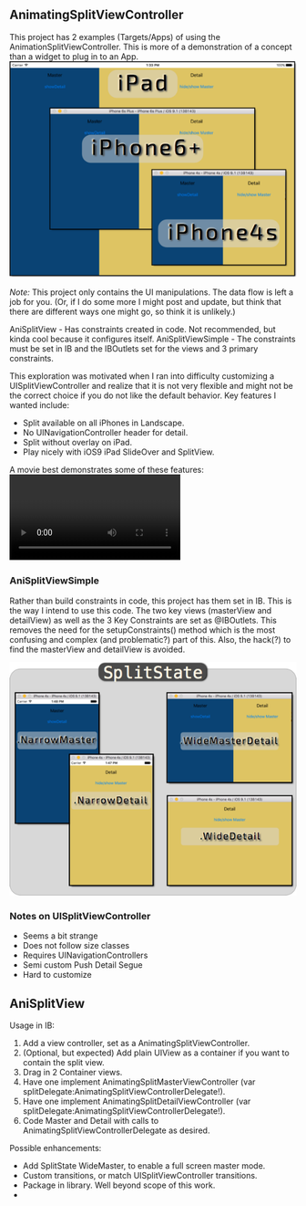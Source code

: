 ## AnimatingSplitViewController

This project has 2 examples (Targets/Apps) of using the AnimationSplitViewController. This is more of
a demonstration of a concept than a widget to plug in to an App.
![Split Examples](./Split3Ex.png)

*Note:* This project only contains the UI manipulations. The data flow is left a job for you. (Or, if I do some more
I might post and update, but think that there are different ways one might go, so think it is unlikely.)

AniSplitView - Has constraints created in code. Not recommended, but kinda cool because it configures itself.
AniSplitViewSimple - The constraints must be set in IB and the IBOutlets set for the views and 3 primary constraints.

This exploration was motivated when I ran into difficulty customizing a UISplitViewController and realize that
it is not very flexible and might not be the correct choice if you do not like the default behavior. Key features I wanted include:

 - Split available on all iPhones in Landscape.
 - No UINavigationController header for detail.
 - Split without overlay on iPad.
 - Play nicely with iOS9 iPad SlideOver and SplitView.

A movie best demonstrates some of these features:
![Example Movie](./SplitViewDemo.mp4)

### AniSplitViewSimple
Rather than build constraints in code, this project has them set in IB. This is the way I intend to use this code.
The two key views (masterView and detailView) as well as the 3 Key Constraints are set as @IBOutlets. This removes
the need for the setupConstraints() method which is the most confusing and complex (and problematic?) part of this. 
Also, the hack(?) to find the masterView and detailView is avoided.

![Split States](./SplitState.png)

### Notes on UISplitViewController

 - Seems a bit strange
 - Does not follow size classes
 - Requires UINavigationControllers
 - Semi custom Push Detail Segue
 - Hard to customize

## AniSplitView

Usage in IB:
1) Add a view controller, set as a AnimatingSplitViewController.
1) (Optional, but expected) Add plain UIView as a container if you want to contain the split view.
1) Drag in 2 Container views.
1) Have one implement AnimatingSplitMasterViewController (var splitDelegate:AnimatingSplitViewControllerDelegate!).
1) Have one implement AnimatingSplitDetailViewController (var splitDelegate:AnimatingSplitViewControllerDelegate!).
1) Code Master and Detail with calls to AnimatingSplitViewControllerDelegate as desired.

Possible enhancements:
 - Add SplitState WideMaster, to enable a full screen master mode.
 - Custom transitions, or match UISplitViewController transitions.
 - Package in library. Well beyond scope of this work.
 - 
